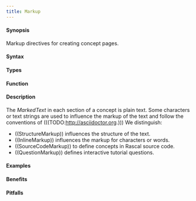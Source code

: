 ```yaml
---
title: Markup
---
```


#### Synopsis

Markup directives for creating concept pages.

#### Syntax

#### Types

#### Function

#### Description

The _MarkedText_ in each section of a concept is plain text.
Some characters or text strings are used to influence the markup of the text
and follow the conventions of (((TODO:http://asciidoctor.org.)))
We distinguish:

*  ((StructureMarkup)) influences the structure of the text.
*  ((InlineMarkup)) influences the markup for characters or words.
*  ((SourceCodeMarkup)) to define concepts in Rascal source code.
*  ((QuestionMarkup)) defines interactive tutorial questions.


#### Examples

#### Benefits

#### Pitfalls

